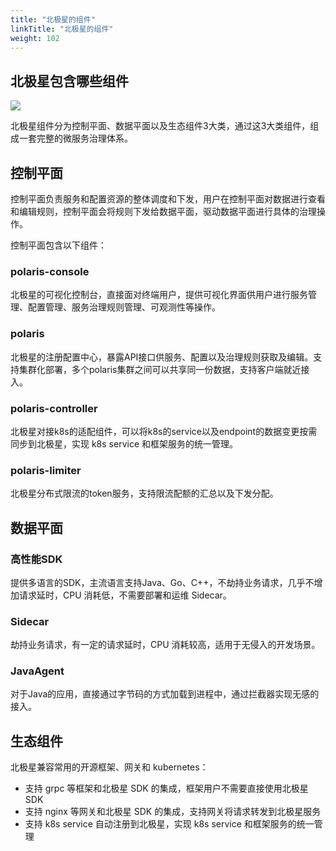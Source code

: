 ```yaml
---
title: "北极星的组件"
linkTitle: "北极星的组件"
weight: 102
---
```


## 北极星包含哪些组件

![](../图片/北极星的组件/组件架构.png)

北极星组件分为控制平面、数据平面以及生态组件3大类，通过这3大类组件，组成一套完整的微服务治理体系。

## 控制平面

控制平面负责服务和配置资源的整体调度和下发，用户在控制平面对数据进行查看和编辑规则，控制平面会将规则下发给数据平面，驱动数据平面进行具体的治理操作。

控制平面包含以下组件：

### polaris-console

北极星的可视化控制台，直接面对终端用户，提供可视化界面供用户进行服务管理、配置管理、服务治理规则管理、可观测性等操作。

### polaris

北极星的注册配置中心，暴露API接口供服务、配置以及治理规则获取及编辑。支持集群化部署，多个polaris集群之间可以共享同一份数据，支持客户端就近接入。

### polaris-controller

北极星对接k8s的适配组件，可以将k8s的service以及endpoint的数据变更按需同步到北极星，实现 k8s service 和框架服务的统一管理。

### polaris-limiter

北极星分布式限流的token服务，支持限流配额的汇总以及下发分配。

## 数据平面

### 高性能SDK

提供多语言的SDK，主流语言支持Java、Go、C++，不劫持业务请求，几乎不增加请求延时，CPU 消耗低，不需要部署和运维 Sidecar。

### Sidecar

劫持业务请求，有一定的请求延时，CPU 消耗较高，适用于无侵入的开发场景。

### JavaAgent

对于Java的应用，直接通过字节码的方式加载到进程中，通过拦截器实现无感的接入。

## 生态组件

北极星兼容常用的开源框架、网关和 kubernetes：

- 支持 grpc 等框架和北极星 SDK 的集成，框架用户不需要直接使用北极星 SDK
- 支持 nginx 等网关和北极星 SDK 的集成，支持网关将请求转发到北极星服务
- 支持 k8s service 自动注册到北极星，实现 k8s service 和框架服务的统一管理